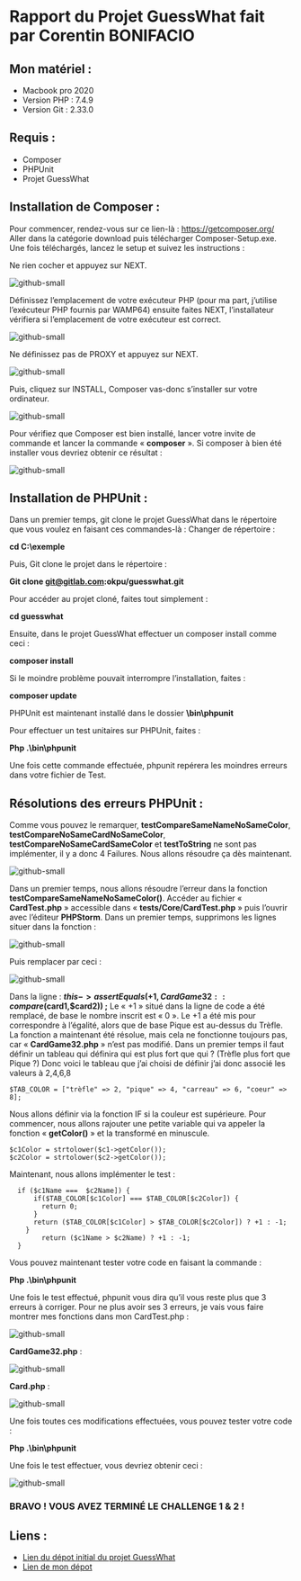 <p align="center"><h1> Rapport du Projet GuessWhat fait par Corentin BONIFACIO </h1></p>

## Mon matériel :
*	Macbook pro 2020
*	Version PHP : 7.4.9
*	Version Git : 2.33.0
## Requis :
*	Composer
*	PHPUnit
*	Projet GuessWhat

## Installation de Composer :

Pour commencer, rendez-vous sur ce lien-là : https://getcomposer.org/
Aller dans la catégorie download puis télécharger Composer-Setup.exe.
Une fois téléchargés, lancez le setup et suivez les instructions :

Ne rien cocher et appuyez sur NEXT.

![github-small](https://i.imgur.com/HyV6aK7.png)

Définissez l’emplacement de votre exécuteur PHP (pour ma part, j’utilise l’exécuteur PHP fournis par WAMP64) ensuite faites NEXT, l’installateur vérifiera si l’emplacement de votre exécuteur est correct.

![github-small](https://i.imgur.com/L8J2DAU.png)

Ne définissez pas de PROXY et appuyez sur NEXT.

![github-small](https://i.imgur.com/7oHDWtE.png)

Puis, cliquez sur INSTALL, Composer vas-donc s’installer sur votre ordinateur.

![github-small](https://i.imgur.com/hr1TO69.png)

Pour vérifiez que Composer est bien installé, lancer votre invite de commande et lancer la commande « __composer__ ».
Si composer à bien été installer vous devriez obtenir ce résultat :

![github-small](https://i.imgur.com/AK6zUbQ.png)

## Installation de PHPUnit :

Dans un premier temps, git clone le projet GuessWhat dans le répertoire que vous voulez en faisant ces commandes-là :
Changer de répertoire : 

__cd C:\exemple__

Puis, Git clone le projet dans le répertoire :

__Git clone git@gitlab.com:okpu/guesswhat.git__

Pour accéder au projet cloné, faites tout simplement :

__cd guesswhat__

Ensuite, dans le projet GuessWhat effectuer un composer install comme ceci :

__composer install__

Si le moindre problème pouvait interrompre l’installation, faites :

__composer update__

PHPUnit est maintenant installé dans le dossier __\bin\phpunit__

Pour effectuer un test unitaires sur PHPUnit, faites :

__Php .\bin\phpunit__

Une fois cette commande effectuée, phpunit repérera les moindres erreurs dans votre fichier de Test.

## Résolutions des erreurs PHPUnit :
Comme vous pouvez le remarquer, __testCompareSameNameNoSameColor__, __testCompareNoSameCardNoSameColor__, __testCompareNoSameCardSameColor__ et __testToString__ ne sont pas implémenter, il y a donc 4 Failures.
Nous allons résoudre ça dès maintenant.

![github-small](https://i.imgur.com/h872gWJ.png)

Dans un premier temps, nous allons résoudre l’erreur dans la fonction __testCompareSameNameNoSameColor()__.
Accéder au fichier « __CardTest.php__ » accessible dans « __tests/Core/CardTest.php__ » puis l’ouvrir avec l’éditeur __PHPStorm__.
Dans un premier temps, supprimons les lignes situer dans la fonction :

![github-small](https://i.imgur.com/d1zAW23.png)

Puis remplacer par ceci :

![github-small](https://i.imgur.com/DeKz5Eb.png)

Dans la ligne : __$this->assertEquals(+1, CardGame32 ::compare($card1,$card2)) ;__
Le « +1 » situé dans la ligne de code a été remplacé, de base le nombre inscrit est « 0 ».
Le +1 a été mis pour correspondre à l’égalité, alors que de base Pique est au-dessus du Trèfle.
La fonction a maintenant été résolue, mais cela ne fonctionne toujours pas, car « __CardGame32.php__ » n’est pas modifié.
Dans un premier temps il faut définir un tableau qui définira qui est plus fort que qui ? (Trèfle plus fort que Pique ?)
Donc voici le tableau que j’ai choisi de définir j’ai donc associé les valeurs à 2,4,6,8

```
$TAB_COLOR = ["trèfle" => 2, "pique" => 4, "carreau" => 6, "coeur" => 8];
```

Nous allons définir via la fonction IF si la couleur est supérieure.
Pour commencer, nous allons rajouter une petite variable qui va appeler la fonction « __getColor()__ » et la transformé en minuscule.

```
$c1Color = strtolower($c1->getColor());
$c2Color = strtolower($c2->getColor());
```

Maintenant, nous allons implémenter le test :

```
  if ($c1Name ===  $c2Name]) {
      if($TAB_COLOR[$c1Color] === $TAB_COLOR[$c2Color]) {
        return 0;
      }
      return ($TAB_COLOR[$c1Color] > $TAB_COLOR[$c2Color]) ? +1 : -1;
    }
        return ($c1Name > $c2Name) ? +1 : -1;
  }

```
Vous pouvez maintenant tester votre code en faisant la commande :

__Php .\bin\phpunit__

Une fois le test effectué, phpunit vous dira qu’il vous reste plus que 3 erreurs à corriger.
Pour ne plus avoir ses 3 erreurs, je vais vous faire montrer mes fonctions dans mon CardTest.php :

![github-small](https://i.imgur.com/R0kB8fW.png)

__CardGame32.php__ :

![github-small](https://i.imgur.com/NKmgnEf.png)

__Card.php__ :

![github-small](https://i.imgur.com/WxBsjf7.png)

Une fois toutes ces modifications effectuées, vous pouvez tester votre code :

__Php .\bin\phpunit__

Une fois le test effectuer, vous devriez obtenir ceci :

![github-small](https://i.imgur.com/Wk25W0U.png)

### BRAVO ! VOUS AVEZ TERMINÉ LE CHALLENGE 1 & 2 !

## Liens :
* [Lien du dépot initial du projet GuessWhat](https://gitlab.com/okpu/guesswhat.git)
* [Lien de mon dépot](https://github.com/CorentinSIOdev/Projet-GuessWhat)
